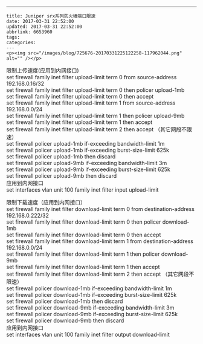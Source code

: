 ---
    title: Juniper srx系列防火墙端口限速
    date: 2017-03-31 22:52:00
    updated: 2017-03-31 22:52:00
    abbrlink: 6653960
    tags:
    categories:
    ---
    <p><img src="/images/blog/725676-20170331225122258-117962044.png" alt="" /></p>
<p>限制上传速度(应用到内网接口)<br />set firewall family inet filter upload-limit term 0 from source-address 192.168.0.16/32<br />set firewall family inet filter upload-limit term 0 then policer upload-1mb<br />set firewall family inet filter upload-limit term 0 then accept<br />set firewall family inet filter upload-limit term 1 from source-address 192.168.0.0/24<br />set firewall family inet filter upload-limit term 1 then policer upload-9mb<br />set firewall family inet filter upload-limit term 1 then accept<br />set firewall family inet filter upload-limit term 2 then accept   （其它网段不限速）<br />set firewall policer upload-1mb if-exceeding bandwidth-limit 1m<br />set firewall policer upload-1mb if-exceeding burst-size-limit 625k<br />set firewall policer upload-1mb then discard<br />set firewall policer upload-9mb if-exceeding bandwidth-limit 3m<br />set firewall policer upload-9mb if-exceeding burst-size-limit 625k<br />set firewall policer upload-9mb then discard <br />应用到内网接口<br />set interfaces vlan unit 100 family inet filter input upload-limit</p>
<p>限制下载速度（应用到内网接口）<br />set firewall family inet filter download-limit term 0 from destination-address 192.168.0.222/32<br />set firewall family inet filter download-limit term 0 then policer download-1mb<br />set firewall family inet filter download-limit term 0 then accept<br />set firewall family inet filter download-limit term 1 from destination-address 192.168.0.0/24<br />set firewall family inet filter download-limit term 1 then policer download-9mb<br />set firewall family inet filter download-limit term 1 then accept<br />set firewall family inet filter download-limit term 2 then accept   （其它网段不限速）<br />set firewall policer download-1mb if-exceeding bandwidth-limit 1m<br />set firewall policer download-1mb if-exceeding burst-size-limit 625k<br />set firewall policer download-1mb then discard<br />set firewall policer download-9mb if-exceeding bandwidth-limit 3m<br />set firewall policer download-9mb if-exceeding burst-size-limit 625k<br />set firewall policer download-9mb then discard <br />应用到内网接口<br />set interfaces vlan unit 100 family inet filter output download-limit</p>
    